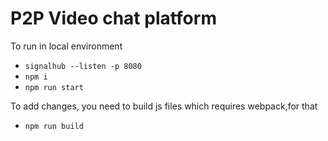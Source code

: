 # P2P Video chat platform


To run in local environment

- ` signalhub --listen -p 8080 `
- `npm i`
- `npm run start`

To add changes, you need to build js files which requires webpack,for that
- `npm run build`
